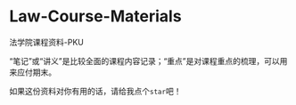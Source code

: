 # Law-Course-Materials

法学院课程资料-PKU

“笔记”或“讲义”是比较全面的课程内容记录；“重点”是对课程重点的梳理，可以用来应付期末。

如果这份资料对你有用的话，请给我点个`star`吧！
